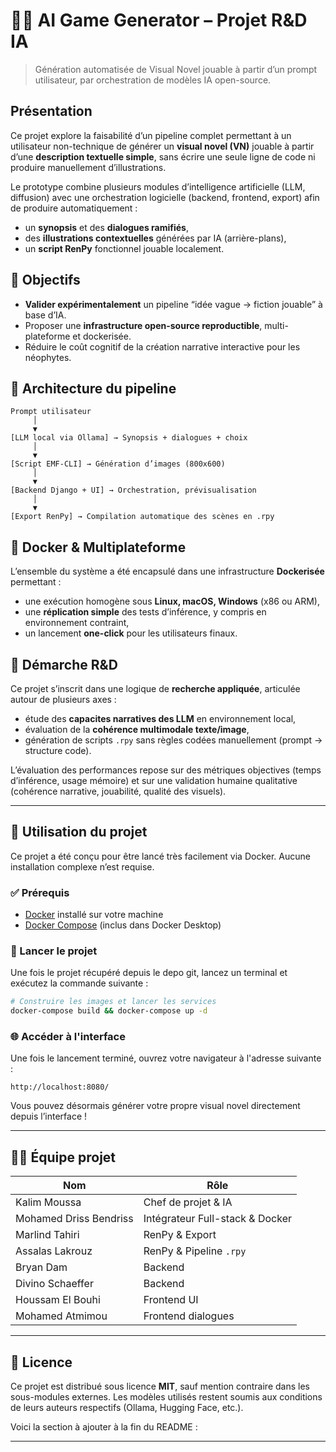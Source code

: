# 🧠✨ AI Game Generator – Projet R&D IA

> Génération automatisée de Visual Novel jouable à partir d’un prompt utilisateur, par orchestration de modèles IA open-source.

## Présentation

Ce projet explore la faisabilité d’un pipeline complet permettant à un utilisateur non-technique de générer un **visual novel (VN)** jouable à partir d’une **description textuelle simple**, sans écrire une seule ligne de code ni produire manuellement d’illustrations.

Le prototype combine plusieurs modules d’intelligence artificielle (LLM, diffusion) avec une orchestration logicielle (backend, frontend, export) afin de produire automatiquement :
- un **synopsis** et des **dialogues ramifiés**,
- des **illustrations contextuelles** générées par IA (arrière-plans),
- un **script RenPy** fonctionnel jouable localement.

## 🎯 Objectifs

- **Valider expérimentalement** un pipeline “idée vague → fiction jouable” à base d’IA.
- Proposer une **infrastructure open-source reproductible**, multi-plateforme et dockerisée.
- Réduire le coût cognitif de la création narrative interactive pour les néophytes.

## 🧱 Architecture du pipeline

```
Prompt utilisateur
     │
     ▼
[LLM local via Ollama] → Synopsis + dialogues + choix
     │
     ▼
[Script EMF-CLI] → Génération d’images (800x600)
     │
     ▼
[Backend Django + UI] → Orchestration, prévisualisation
     │
     ▼
[Export RenPy] → Compilation automatique des scènes en .rpy
```

## 🐳 Docker & Multiplateforme

L’ensemble du système a été encapsulé dans une infrastructure **Dockerisée** permettant :
- une exécution homogène sous **Linux, macOS, Windows** (x86 ou ARM),
- une **réplication simple** des tests d’inférence, y compris en environnement contraint,
- un lancement **one-click** pour les utilisateurs finaux.

## 🔬 Démarche R&D

Ce projet s’inscrit dans une logique de **recherche appliquée**, articulée autour de plusieurs axes :
- étude des **capacites narratives des LLM** en environnement local,
- évaluation de la **cohérence multimodale texte/image**,
- génération de scripts `.rpy` sans règles codées manuellement (prompt → structure code).

L’évaluation des performances repose sur des métriques objectives (temps d’inférence, usage mémoire) et sur une validation humaine qualitative (cohérence narrative, jouabilité, qualité des visuels).

---

## 🚀 Utilisation du projet

Ce projet a été conçu pour être lancé très facilement via Docker. Aucune installation complexe n’est requise.

### ✅ Prérequis

* [Docker](https://www.docker.com/) installé sur votre machine
* [Docker Compose](https://docs.docker.com/compose/) (inclus dans Docker Desktop)

### 🚀 Lancer le projet

Une fois le projet récupéré depuis le depo git, lancez un terminal et exécutez la commande suivante :

```bash
# Construire les images et lancer les services
docker-compose build && docker-compose up -d
```

### 🌐 Accéder à l'interface

Une fois le lancement terminé, ouvrez votre navigateur à l'adresse suivante :

```
http://localhost:8080/
```

Vous pouvez désormais générer votre propre visual novel directement depuis l’interface !

---

## 👨‍💼 Équipe projet

| Nom                   | Rôle                                   |
|------------------------|-----------------------------------------|
| Kalim Moussa           | Chef de projet & IA                    |
| Mohamed Driss Bendriss    | Intégrateur Full-stack & Docker        |
| Marlind Tahiri         | RenPy & Export                         |
| Assalas Lakrouz        | RenPy & Pipeline `.rpy`                |
| Bryan Dam              | Backend                                |
| Divino Schaeffer       | Backend                                |
| Houssam El Bouhi       | Frontend UI                            |
| Mohamed Atmimou        | Frontend dialogues                     |

---

## 📜 Licence

Ce projet est distribué sous licence **MIT**, sauf mention contraire dans les sous-modules externes. Les modèles utilisés restent soumis aux conditions de leurs auteurs respectifs (Ollama, Hugging Face, etc.).

Voici la section à ajouter à la fin du README :

---

## 